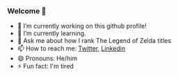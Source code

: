 ### Welcome 👋

- 🔭 I’m currently working on this github profile!
- 🌱 I’m currently learning.
- 💬 Ask me about how I rank The Legend of Zelda titles
- 📫 How to reach me: [Twitter](https://twitter.com/rupson_), [Linkedin](https://www.linkedin.com/in/rupson)
- 😄 Pronouns: He/him
- ⚡ Fun fact: I'm tired
